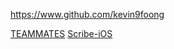 
<!-- Give link to your github home page -->
<span id="github">https://www.github.com/kevin9foong</span>

<!-- Give your internal and external projects related to the module -->
<span id="projects">[TEAMMATES](https://github.com/TEAMMATES/teammates)</span>
<span id="projects">[Scribe-iOS](https://github.com/scribe-org/Scribe-iOS)</span>